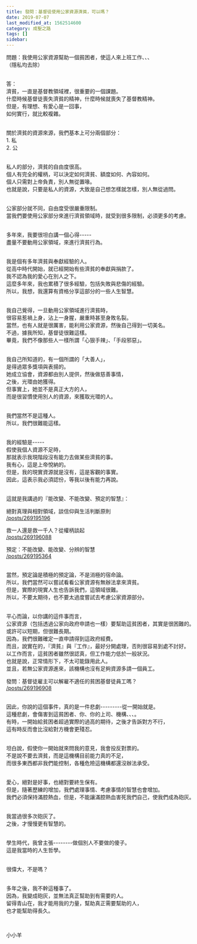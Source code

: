 ```yaml
---
title: 發問：基督徒使用公家資源濟貧，可以嗎？
date: 2019-07-07
last_modified_at: 1562514600
category: 成聖之路
tags: []
sidebar: 
---
```


<p>問題：我使用公家資源幫助一個貧困者，使這人來上班工作、、、<br/>
（隱私均去除）</p>
<p><br/>
答：<br/>
濟貧，一直是基督教領域裡，很重要的一個課題。<br/>
什麼時候基督徒喪失濟貧的精神，什麼時候就喪失了基督教精神。<br/>
但是，有理想、有愛心是一回事，<br/>
如何實行，就比較複雜。</p>
<p><br/>
關於濟貧的資源來源，我們基本上可分兩個部分：<br/>
1. 私<br/>
2. 公</p>
<p><br/>
私人的部分，濟貧的自由度很高。<br/>
個人有完全的權柄，可以決定如何濟貧、額度如何、內容如何。<br/>
個人只需對上帝負責，別人無從置喙。<br/>
也就是說，只要是私人的資源，大致是自己想怎樣就怎樣，別人無從過問。</p>
<p><br/>
公家部分就不同，自由度受很嚴重限制。<br/>
當我們要使用公家部分來進行濟貧領域時，就受到很多限制，必須更多的考慮。</p>
<p><br/>
多年來，我要很坦白講一個心得-----<br/>
盡量不要動用公家領域，來進行濟貧行為。</p>
<p><br/>
我是個有多年濟貧與奉獻經驗的人。<br/>
從高中時代開始，就已經開始有些濟貧的奉獻與捐款了。<br/>
我不認為我的愛心在別人之下。<br/>
這麼多年來，我也累積了很多經驗，包括失敗與悲傷的經驗。<br/>
所以，我想，我還算有資格分享這部分的一些人生智慧。</p>
<p><br/>
我自己覺得，一旦動用公家領域進行濟貧時，<br/>
很容易惹禍上身，沾上一身腥，嚴重時甚至身敗名裂。<br/>
當然，也有人就是很厲害，能利用公家資源，然後自己得到一切美名。<br/>
不過，據我所知，基督徒很難這樣。<br/>
畢竟，我們不像那些人一樣所謂「心狠手辣」、「手段邪惡」。</p>
<p><br/>
我自己所知道的，有一個所謂的「大善人」，<br/>
是得過眾多獎項與表揚的。<br/>
她成立協會，資源都由別人提供，然後做慈善事情，<br/>
之後，光環由她獲得。<br/>
但事實上，她並不是真正大方的人，<br/>
而是很習慣使用別人的資源，來獲取光環的人。</p>
<p><br/>
我們當然不是這種人。<br/>
所以，我們很難能這樣。</p>
<p><br/>
我的經驗是-----<br/>
假使我個人資源不足時，<br/>
那就表示我現階段沒有能力去做某些濟貧的事。<br/>
我有心，這是上帝悅納的。<br/>
但是，我的現實資源就是沒有，這是客觀的事實。<br/>
因此，這表示我必須認份，等我以後有能力再說。</p>
<p><br/>
這就是我講過的『能改變、不能改變、預定的智慧』：</p>
<p>絕對真理與相對領域，談信仰與生活判斷原則<br/>
<a href="/posts/269195196" target="_blank">/posts/269195196</a></p>
<p>救一人還是救一千人？從權柄談起<br/>
<a href="/posts/269196088" target="_blank">/posts/269196088</a></p>
<p>預定：不能改變、能改變、分辨的智慧<br/>
<a href="/posts/269195364" target="_blank">/posts/269195364</a></p>
<p><br/>
當然，預定論是積極的預定論，不是消極的宿命論。<br/>
所以，我們當然可以嘗試看看公家資源有無辦法拿來濟貧。<br/>
但是，實際的現實人生也告訴我們，這領域很難。<br/>
所以，不要太期待，也不要太過度嘗試去考慮公家資源部分。</p>
<p><br/>
平心而論，以你講的這件事而言，<br/>
公家資源（包括透過公家向政府申請也一樣）要幫助這貧困者，其實是很困難的。<br/>
或許可以短期，但很難長期。<br/>
因為，我們很難確定一直申請得到這政府經費。<br/>
而且，說實在的，『濟貧』與『工作』，最好分開處理，否則很容易到處不討好。<br/>
以工作而言，這貧困者雖然很認真，但工作能力低於一般狀況。<br/>
也就是說，正常情形下，不太可能錄用此人。<br/>
並且，若無公家資源進來，該機構也沒有足夠資源多請一個員工。</p>
<p>發問：基督徒雇主可以解雇不適任的貧困基督徒員工嗎？<br/>
<a href="/posts/269196908" target="_blank">/posts/269196908</a></p>
<p><br/>
因此，你說的這個事件，真的是一件悲劇---------從一開始就是。<br/>
這種悲劇，會傷害到這貧困者、你、你的上司、機構、、、。<br/>
有時，一開始給貧困者超過實際的過高的期待，之後才告訴對方不行，<br/>
這有時反而會比沒給對方機會更殘忍。</p>
<p><br/>
坦白說，假使你一開始就來問我的意見，我會投反對票的。<br/>
不是說不要去濟貧，而是這機構目前能力真的不足，<br/>
而很多東西都非我們能控制，各種危險這機構都還沒辦法承受。</p>
<p><br/>
愛心，絕對是好事，也絕對要終生保有。<br/>
但是，隨著歷練的增加，我們處理事情、考慮事情的智慧也會增加。<br/>
我們必須保持滿腔熱血，但是，不能讓滿腔熱血害死我們自己，使我們成為砲灰。</p>
<p><br/>
我當過很多次砲灰了。<br/>
之後，才慢慢更有智慧的。</p>
<p><br/>
學生時代，我曾主張--------做個別人不要做的傻子。<br/>
這是我當時的人生哲學。</p>
<p><br/>
很偉大，不是嗎？</p>
<p><br/>
多年之後，我不幹這種事了。<br/>
因為，我變成砲灰，並無法真正幫助到有需要的人。<br/>
留得青山在，我才能用我的力量，幫助真正需要幫助的人，<br/>
也才能幫助得長久。</p>
<p> </p>
<p>小小羊</p>
